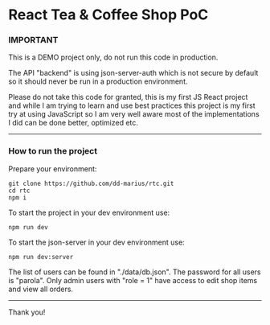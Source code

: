 # React Tea & Coffee Shop PoC


### IMPORTANT

This is a DEMO project only, do not run this code in production.

The API "backend" is using json-server-auth which is not secure by default so it should never be run in a production environment.

Please do not take this code for granted, this is my first JS React project and while I am trying to learn and use best practices this project is my first try at using JavaScript so I am very well aware most of the implementations I did can be done better, optimized etc.

---
### How to run the project
Prepare your environment:
```
git clone https://github.com/dd-marius/rtc.git
cd rtc
npm i
```

To start the project in your dev environment use:
```
npm run dev
```
To start the json-server in your dev environment use:
```
npm run dev:server
```


The list of users can be found in "./data/db.json".
The password for all users is "parola".
Only admin users with "role = 1" have access to edit shop items and view all orders.

---
Thank you!

